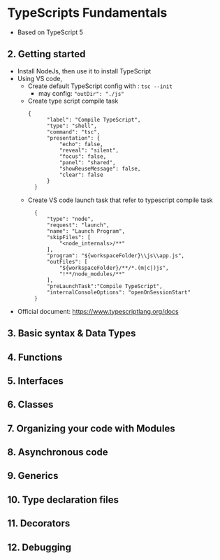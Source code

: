 # TypeScripts Fundamentals
  - Based on TypeScript 5

## 2. Getting started
  - Install NodeJs, then use it to install TypeScript
  - Using VS code, 
    + Create default TypeScript config with : `tsc --init`
      - may config: `"outDir": "./js"`
    + Create type script compile task
      ```
      {
			"label": "Compile TypeScript",
			"type": "shell",
			"command": "tsc",
			"presentation": {
				"echo": false,
				"reveal": "silent",
				"focus": false,
				"panel": "shared",
				"showReuseMessage": false,
				"clear": false
			}
		}
      ```
    + Create VS code launch task that refer to typescript compile task
      ```
        {
            "type": "node",
            "request": "launch",
            "name": "Launch Program",
            "skipFiles": [
                "<node_internals>/**"
            ],
            "program": "${workspaceFolder}\\js\\app.js",
            "outFiles": [
                "${workspaceFolder}/**/*.(m|c|)js",
                "!**/node_modules/**"
            ],
            "preLaunchTask":"Compile TypeScript",
            "internalConsoleOptions": "openOnSessionStart"
        }
      ```
  - Official document: https://www.typescriptlang.org/docs

## 3. Basic syntax & Data Types

## 4. Functions

## 5. Interfaces

## 6. Classes

## 7. Organizing your code with Modules

## 8. Asynchronous code

## 9. Generics

## 10. Type declaration files

## 11. Decorators

## 12. Debugging